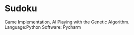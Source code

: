 # Sudoku
Game Implementation, AI Playing with the Genetic Algorithm.
Language:Python
Software: Pycharm
